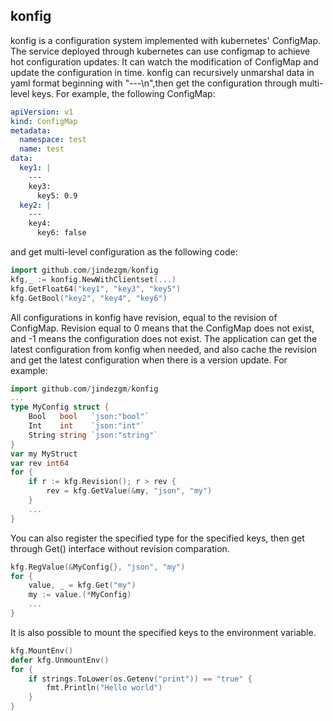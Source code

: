<!--
 * @Author: jinde.zgm
 * @Date: 2020-12-04 23:43:30
 * @Descripttion: 
-->
## konfig
konfig is a configuration system implemented with kubernetes' ConfigMap. The service deployed through kubernetes can use configmap to achieve hot configuration updates. It can watch the modification of ConfigMap and update the configuration in time.   konfig can recursively unmarshal data in yaml format beginning with "---\n",then get the configuration through multi-level keys. For example, the following ConfigMap:
```yaml
apiVersion: v1
kind: ConfigMap
metadata:  
  namespace: test  
  name: test
data:  
  key1: |     
    ---    
    key3:       
      key5: 0.9  
  key2: |     
    ---    
    key4:      
      key6: false
```
and get multi-level configuration as the following code:
```go
import github.com/jindezgm/konfig
kfg,_ := konfig.NewWithClientset(...)
kfg.GetFloat64("key1", "key3", "key5")
kfg.GetBool("key2", "key4", "key6")
```
All configurations in konfig have revision, equal to the revision of ConfigMap. Revision equal to 0 means that the ConfigMap does not exist, and -1 means the configuration does not exist. The application can get the latest configuration from konfig when needed, and also cache the revision and get the latest configuration when there is a version update. For example:
```go
import github.com/jindezgm/konfig
...
type MyConfig struct {    
    Bool   bool   `json:"bool"`    
    Int    int    `json:"int"`    
    String string `json:"string"`
}
var my MyStruct
var rev int64
for {    
    if r := kfg.Revision(); r > rev {        
        rev = kfg.GetValue(&my, "json", "my")    
    }    
    ...
}
```
You can also register the specified type for the specified keys, then get through Get() interface without revision comparation.
```go
kfg.RegValue(&MyConfig{}, "json", "my")
for {    
    value, _ = kfg.Get("my")    
    my := value.(*MyConfig)    
    ...
}
```
It is also possible to mount the specified keys to the environment variable.
```go
kfg.MountEnv() 
defer kfg.UnmountEnv()
for {    
    if strings.ToLower(os.Getenv("print")) == "true" {        
        fmt.Println("Hello world")    
    }
}
```